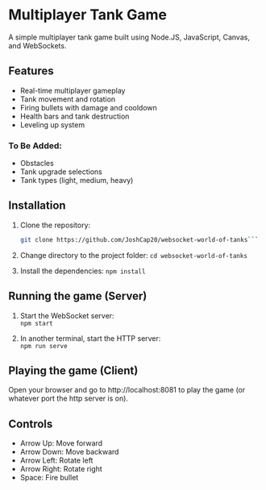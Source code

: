 # Multiplayer Tank Game
A simple multiplayer tank game built using Node.JS, JavaScript, Canvas, and WebSockets.

## Features
- Real-time multiplayer gameplay
- Tank movement and rotation
- Firing bullets with damage and cooldown
- Health bars and tank destruction
- Leveling up system

### To Be Added:
- Obstacles
- Tank upgrade selections
- Tank types (light, medium, heavy)

## Installation
1. Clone the repository:
   ```bash  
   git clone https://github.com/JoshCap20/websocket-world-of-tanks```

2. Change directory to the project folder:
    ```cd websocket-world-of-tanks```

3. Install the dependencies:
    ```npm install```

## Running the game (Server)
1. Start the WebSocket server:  
    ```npm start```

2. In another terminal, start the HTTP server:  
    ```npm run serve```

## Playing the game (Client)
Open your browser and go to http://localhost:8081 to play the game (or whatever port the http server is on).

## Controls
- Arrow Up: Move forward
- Arrow Down: Move backward
- Arrow Left: Rotate left
- Arrow Right: Rotate right
- Space: Fire bullet

